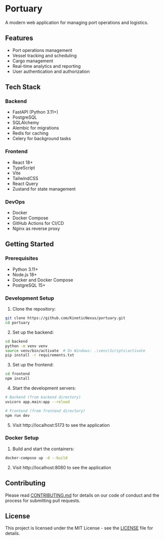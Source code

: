 # Portuary

A modern web application for managing port operations and logistics.

## Features

- Port operations management
- Vessel tracking and scheduling
- Cargo management
- Real-time analytics and reporting
- User authentication and authorization

## Tech Stack

### Backend
- FastAPI (Python 3.11+)
- PostgreSQL
- SQLAlchemy
- Alembic for migrations
- Redis for caching
- Celery for background tasks

### Frontend
- React 18+
- TypeScript
- Vite
- TailwindCSS
- React Query
- Zustand for state management

### DevOps
- Docker
- Docker Compose
- GitHub Actions for CI/CD
- Nginx as reverse proxy

## Getting Started

### Prerequisites

- Python 3.11+
- Node.js 18+
- Docker and Docker Compose
- PostgreSQL 15+

### Development Setup

1. Clone the repository:
```bash
git clone https://github.com/KineticNexus/portuary.git
cd portuary
```

2. Set up the backend:
```bash
cd backend
python -m venv venv
source venv/bin/activate  # On Windows: .\venv\Scripts\activate
pip install -r requirements.txt
```

3. Set up the frontend:
```bash
cd frontend
npm install
```

4. Start the development servers:
```bash
# Backend (from backend directory)
uvicorn app.main:app --reload

# Frontend (from frontend directory)
npm run dev
```

5. Visit http://localhost:5173 to see the application

### Docker Setup

1. Build and start the containers:
```bash
docker-compose up -d --build
```

2. Visit http://localhost:8080 to see the application

## Contributing

Please read [CONTRIBUTING.md](CONTRIBUTING.md) for details on our code of conduct and the process for submitting pull requests.

## License

This project is licensed under the MIT License - see the [LICENSE](LICENSE) file for details.